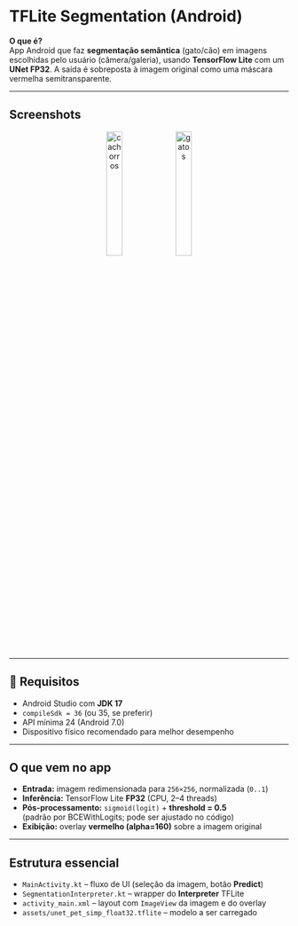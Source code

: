 # TFLite Segmentation (Android)

**O que é?**  
App Android que faz **segmentação semântica** (gato/cão) em imagens escolhidas pelo usuário (câmera/galeria), usando **TensorFlow Lite** com um **UNet FP32**. A saída é sobreposta à imagem original como uma máscara vermelha semitransparente.

---

## Screenshots
<p align="center">
  <img src="https://github.com/user-attachments/assets/034ce543-baa9-44aa-8cee-ae4ae6b7d0d0" alt="cachorros" width="24%" />
  <img src="https://github.com/user-attachments/assets/4b560176-ad55-4703-90df-6bda768d20ee" alt="gatos" width="24%" />
</p>

---

## 🔧 Requisitos

- Android Studio com **JDK 17**
- `compileSdk = 36` (ou 35, se preferir)
- API mínima 24 (Android 7.0)
- Dispositivo físico recomendado para melhor desempenho

---

## O que vem no app

- **Entrada:** imagem redimensionada para `256×256`, normalizada (`0..1`)
- **Inferência:** TensorFlow Lite **FP32** (CPU, 2–4 threads)
- **Pós-processamento:** `sigmoid(logit)` + **threshold = 0.5**  
  (padrão por BCEWithLogits; pode ser ajustado no código)
- **Exibição:** overlay **vermelho (alpha=160)** sobre a imagem original

---

## Estrutura essencial

- `MainActivity.kt` – fluxo de UI (seleção da imagem, botão **Predict**)  
- `SegmentationInterpreter.kt` – wrapper do **Interpreter** TFLite  
- `activity_main.xml` – layout com `ImageView` da imagem e do overlay  
- `assets/unet_pet_simp_float32.tflite` – modelo a ser carregado
